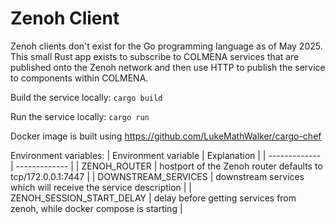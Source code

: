 # Zenoh Client
Zenoh clients don't exist for the Go programming language as of May 2025. This small Rust app exists to subscribe to COLMENA services that are published onto the Zenoh network and then use HTTP to publish the service to components within COLMENA.

Build the service locally:
`cargo build`

Run the service locally:
`cargo run`

Docker image is built using https://github.com/LukeMathWalker/cargo-chef

Environment variables:
| Environment variable      | Explanation                                                       |
| -------------             | -------------                                                     |
| ZENOH_ROUTER              | hostport of the Zenoh router defaults to tcp/172.0.0.1:7447       |
| DOWNSTREAM_SERVICES       | downstream services which will receive the service description    |
| ZENOH_SESSION_START_DELAY | delay before getting services from zenoh, while docker compose is starting   |



